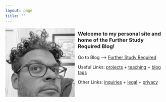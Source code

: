 ```yaml
---
layout: page
title: ""
---
```


<img src="assets/images/profile.jpg" alt="My Image" width="220" align="left" style="margin: 0px 10px 0px 0px;" /> 
<h3> Welcome to my personal site and home of the Further Study Required Blog!</h3>

Go to Blog --> <a href="https://dmartinezphd.github.io/blog">Further Study Required</a>

Useful Links: <a href="https://dmartinezphd.github.io/projects">projects</a> + <a href="https://dmartinezphd.github.io/about">teaching</a> + <a href="https://dmartinezphd.github.io/tags">blog tags</a>

Other Links: <a href="https://dmartinezphd.github.io/business">inquiries</a> + <a href="https://dmartinezphd.github.io/legal">legal</a> + <a href="https://dmartinezphd.github.io/privacy">privacy</a>
